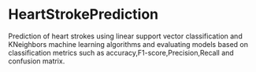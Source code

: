 # HeartStrokePrediction
Prediction of heart strokes using linear support vector classification and KNeighbors machine learning algorithms and evaluating models based on classification metrics such as accuracy,F1-score,Precision,Recall and confusion matrix.
